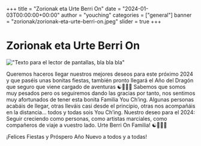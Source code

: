+++
title = "Zorionak eta Urte Berri On"
date = "2024-01-03T00:00:00+00:00"
author = "youching"
categories = ["general"]
banner = "zorionak/zorionak-eta-urte-berri-on.jpeg"
slider = true
+++

# Zorionak eta Urte Berri On

!["Texto para el lector de pantallas, bla bla bla"](/zorionak/zorionak-eta-urte-berri-on.jpeg)

Queremos haceros llegar nuestros mejores deseos para este próximo 2024 y que paséis unas bonitas fiestas, también pronto llegará el Año del Dragón que seguro que viene cargado de aventuras ☯🧧🐉✨
Sabemos que somos muy pesados pero os seguiremos dando las gracias por tanto, nos sentimos muy afortunados de tener esta bonita Familia You Ch’ing.
Algunas personas acabáis de llegar, otras lleváis casi desde el principio, otras nos acompañáis en la distancia… todos y todas sois You Ch’ing.
Nuestro deseo para el 2024: Seguir creciendo como personas, como artistas marciales, como compañeros de viaje a vuestro lado.
Urte Berri On Familia! ☯🧧🐉✨

¡Felices Fiestas y Próspero Año Nuevo a todos y a todas!